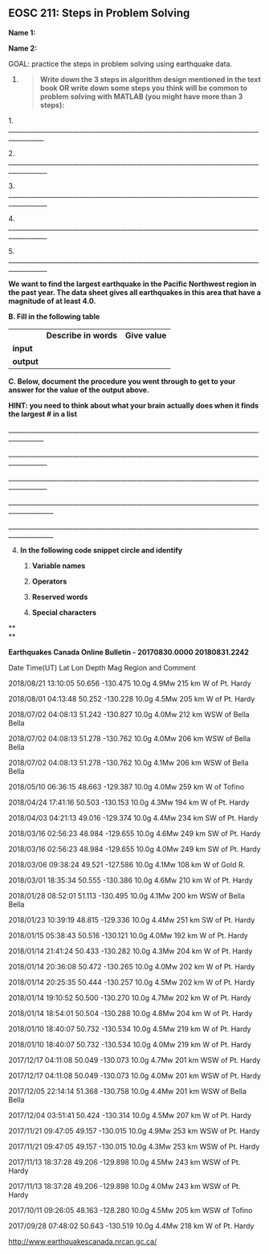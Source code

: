 ## EOSC 211: Steps in Problem Solving

**Name 1:**

**Name 2:**

GOAL: practice the steps in problem solving using earthquake data.

1.  > **Write down the 3 steps in algorithm design mentioned in the text
    > book OR write down some steps you think will be common to problem
    > solving with MATLAB (you might have more than 3 steps):**

1\.
\_\_\_\_\_\_\_\_\_\_\_\_\_\_\_\_\_\_\_\_\_\_\_\_\_\_\_\_\_\_\_\_\_\_\_\_\_\_\_\_\_\_\_\_\_\_\_\_\_\_\_\_\_\_\_\_\_\_\_\_\_\_\_\_\_\_\_\_\_\_\_\_\_\_\_\_\_\_\_\_\_\_\_\_\_\_\_\_\_

2\.
\_\_\_\_\_\_\_\_\_\_\_\_\_\_\_\_\_\_\_\_\_\_\_\_\_\_\_\_\_\_\_\_\_\_\_\_\_\_\_\_\_\_\_\_\_\_\_\_\_\_\_\_\_\_\_\_\_\_\_\_\_\_\_\_\_\_\_\_\_\_\_\_\_\_\_\_\_\_\_\_\_\_\_\_\_\_\_\_\_\_

3\.
\_\_\_\_\_\_\_\_\_\_\_\_\_\_\_\_\_\_\_\_\_\_\_\_\_\_\_\_\_\_\_\_\_\_\_\_\_\_\_\_\_\_\_\_\_\_\_\_\_\_\_\_\_\_\_\_\_\_\_\_\_\_\_\_\_\_\_\_\_\_\_\_\_\_\_\_\_\_\_\_\_\_\_\_\_\_\_\_\_\_

4\.
\_\_\_\_\_\_\_\_\_\_\_\_\_\_\_\_\_\_\_\_\_\_\_\_\_\_\_\_\_\_\_\_\_\_\_\_\_\_\_\_\_\_\_\_\_\_\_\_\_\_\_\_\_\_\_\_\_\_\_\_\_\_\_\_\_\_\_\_\_\_\_\_\_\_\_\_\_\_\_\_\_\_\_\_\_\_\_\_\_\_

5\.
\_\_\_\_\_\_\_\_\_\_\_\_\_\_\_\_\_\_\_\_\_\_\_\_\_\_\_\_\_\_\_\_\_\_\_\_\_\_\_\_\_\_\_\_\_\_\_\_\_\_\_\_\_\_\_\_\_\_\_\_\_\_\_\_\_\_\_\_\_\_\_\_\_\_\_\_\_\_\_\_\_\_\_\_\_\_\_\_\_\_

**We want to find the largest earthquake in the Pacific Northwest region
in the past year. The data sheet gives all earthquakes in this area that
have a magnitude of at least 4.0.**

**B. Fill in the following table**

|            |                       |                |
| ---------- | --------------------- | -------------- |
|            | **Describe in words** | **Give value** |
| **input**  |                       |                |
| **output** |                       |                |

**C. Below, document the procedure you went through to get to your
answer for the value of the output above.**

**HINT: you need to think about what your brain actually does when it
finds the largest \# in a list**

\_\_\_\_\_\_\_\_\_\_\_\_\_\_\_\_\_\_\_\_\_\_\_\_\_\_\_\_\_\_\_\_\_\_\_\_\_\_\_\_\_\_\_\_\_\_\_\_\_\_\_\_\_\_\_\_\_\_\_\_\_\_\_\_\_\_\_\_\_\_\_\_\_\_\_\_\_\_\_\_\_\_\_\_\_\_\_\_\_

\_\_\_\_\_\_\_\_\_\_\_\_\_\_\_\_\_\_\_\_\_\_\_\_\_\_\_\_\_\_\_\_\_\_\_\_\_\_\_\_\_\_\_\_\_\_\_\_\_\_\_\_\_\_\_\_\_\_\_\_\_\_\_\_\_\_\_\_\_\_\_\_\_\_\_\_\_\_\_\_\_\_\_\_\_\_\_\_\_\_

\_\_\_\_\_\_\_\_\_\_\_\_\_\_\_\_\_\_\_\_\_\_\_\_\_\_\_\_\_\_\_\_\_\_\_\_\_\_\_\_\_\_\_\_\_\_\_\_\_\_\_\_\_\_\_\_\_\_\_\_\_\_\_\_\_\_\_\_\_\_\_\_\_\_\_\_\_\_\_\_\_\_\_\_\_\_\_\_\_\_

\_\_\_\_\_\_\_\_\_\_\_\_\_\_\_\_\_\_\_\_\_\_\_\_\_\_\_\_\_\_\_\_\_\_\_\_\_\_\_\_\_\_\_\_\_\_\_\_\_\_\_\_\_\_\_\_\_\_\_\_\_\_\_\_\_\_\_\_\_\_\_\_\_\_\_\_\_\_\_\_\_\_\_\_\_\_\_\_\_\_\_\_

\_\_\_\_\_\_\_\_\_\_\_\_\_\_\_\_\_\_\_\_\_\_\_\_\_\_\_\_\_\_\_\_\_\_\_\_\_\_\_\_\_\_\_\_\_\_\_\_\_\_\_\_\_\_\_\_\_\_\_\_\_\_\_\_\_\_\_\_\_\_\_\_\_\_\_\_\_\_\_\_\_\_\_\_\_\_\_\_\_\_\_\_

4.  **In the following code snippet circle and identify**
    
    1.  **Variable names**
    
    2.  **Operators**
    
    3.  **Reserved words**
    
    4.  **Special characters**

**  
**

**Earthquakes Canada Online Bulletin - 20170830.0000 20180831.2242**

Date Time(UT) Lat Lon Depth Mag Region and Comment

2018/08/21 13:10:05 50.656 -130.475 10.0g 4.9Mw 215 km W of Pt. Hardy

2018/08/01 04:13:48 50.252 -130.228 10.0g 4.5Mw 205 km W of Pt. Hardy

2018/07/02 04:08:13 51.242 -130.827 10.0g 4.0Mw 212 km WSW of Bella
Bella

2018/07/02 04:08:13 51.278 -130.762 10.0g 4.0Mw 206 km WSW of Bella
Bella

2018/07/02 04:08:13 51.278 -130.762 10.0g 4.1Mw 206 km WSW of Bella
Bella

2018/05/10 06:36:15 48.663 -129.387 10.0g 4.0Mw 259 km W of Tofino

2018/04/24 17:41:16 50.503 -130.153 10.0g 4.3Mw 194 km W of Pt. Hardy

2018/04/03 04:21:13 49.016 -129.374 10.0g 4.4Mw 234 km SW of Pt. Hardy

2018/03/16 02:56:23 48.984 -129.655 10.0g 4.6Mw 249 km SW of Pt. Hardy

2018/03/16 02:56:23 48.984 -129.655 10.0g 4.0Mw 249 km SW of Pt. Hardy

2018/03/06 09:38:24 49.521 -127.586 10.0g 4.1Mw 108 km W of Gold R.

2018/03/01 18:35:34 50.555 -130.386 10.0g 4.6Mw 210 km W of Pt. Hardy

2018/01/28 08:52:01 51.113 -130.495 10.0g 4.1Mw 200 km WSW of Bella
Bella

2018/01/23 10:39:19 48.815 -129.336 10.0g 4.4Mw 251 km SW of Pt. Hardy

2018/01/15 05:38:43 50.516 -130.121 10.0g 4.0Mw 192 km W of Pt. Hardy

2018/01/14 21:41:24 50.433 -130.282 10.0g 4.3Mw 204 km W of Pt. Hardy

2018/01/14 20:36:08 50.472 -130.265 10.0g 4.0Mw 202 km W of Pt. Hardy

2018/01/14 20:25:35 50.444 -130.257 10.0g 4.5Mw 202 km W of Pt. Hardy

2018/01/14 19:10:52 50.500 -130.270 10.0g 4.7Mw 202 km W of Pt. Hardy

2018/01/14 18:54:01 50.504 -130.288 10.0g 4.8Mw 204 km W of Pt. Hardy

2018/01/10 18:40:07 50.732 -130.534 10.0g 4.5Mw 219 km W of Pt. Hardy

2018/01/10 18:40:07 50.732 -130.534 10.0g 4.0Mw 219 km W of Pt. Hardy

2017/12/17 04:11:08 50.049 -130.073 10.0g 4.7Mw 201 km WSW of Pt. Hardy

2017/12/17 04:11:08 50.049 -130.073 10.0g 4.0Mw 201 km WSW of Pt. Hardy

2017/12/05 22:14:14 51.368 -130.758 10.0g 4.4Mw 201 km WSW of Bella
Bella

2017/12/04 03:51:41 50.424 -130.314 10.0g 4.5Mw 207 km W of Pt. Hardy

2017/11/21 09:47:05 49.157 -130.015 10.0g 4.9Mw 253 km WSW of Pt. Hardy

2017/11/21 09:47:05 49.157 -130.015 10.0g 4.3Mw 253 km WSW of Pt. Hardy

2017/11/13 18:37:28 49.206 -129.898 10.0g 4.5Mw 243 km WSW of Pt. Hardy

2017/11/13 18:37:28 49.206 -129.898 10.0g 4.0Mw 243 km WSW of Pt. Hardy

2017/10/11 09:26:05 48.163 -128.280 10.0g 4.5Mw 205 km WSW of Tofino

2017/09/28 07:48:02 50.643 -130.519 10.0g 4.4Mw 218 km W of Pt. Hardy

http://www.earthquakescanada.nrcan.gc.ca/
